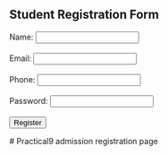 <!DOCTYPE html>
<html>
<head>
  <title>Registration Form Validation</title>
  <script>
    function validateForm() {
      let name = document.forms["regForm"]["name"].value;
      let email = document.forms["regForm"]["email"].value;
      let phone = document.forms["regForm"]["phone"].value;
      let password = document.forms["regForm"]["password"].value;

      if (name == "") {
        alert("Name must be filled out");
        return false;
      }

      if (email == "" || !email.includes("@")) {
        alert("Please enter a valid email address");
        return false;
      }

      if (phone == "" || isNaN(phone) || phone.length != 10) {
        alert("Please enter a valid 10-digit phone number");
        return false;
      }

      if (password.length < 6) {
        alert("Password must be at least 6 characters long");
        return false;
      }

      alert("Registration Successful!");
      return true;
    }
  </script>
</head>
<body>
  <h2>Student Registration Form</h2>
  <form name="regForm" onsubmit="return validateForm()">
    Name: <input type="text" name="name"><br><br>
    Email: <input type="text" name="email"><br><br>
    Phone: <input type="text" name="phone"><br><br>
    Password: <input type="password" name="password"><br><br>
    <input type="submit" value="Register">
  </form>
</body>
</html># Practical9
admission registration page
